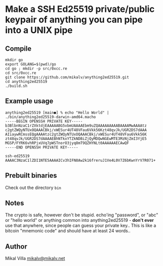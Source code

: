 # Make a SSH Ed25519 private/public keypair of **anything** you can pipe into a UNIX pipe

## Compile

```
mkdir go
export GOLANG=$(pwd)/go
cd go ; mkdir -p src/0xcc.re
cd src/0xcc.re
git clone https://github.com/mikalv/anything2ed25519.git
cd anything2ed25519
./build.sh
```

## Example usage

```
anything2ed25519 [main●] % echo "Hello World" | ./bin/anything2ed25519-darwin-amd64.macho
-----BEGIN OPENSSH PRIVATE KEY-----
b3BlbnNzaC1rZXktdjEAAAAABG5vbmUAAAAEbm9uZQAAAAAAAAABAAAAMwAAAAtz
c2gtZWQyNTUxOQAAACBkj/xWESur4UT48VFau6Vkk56Kzt48qvJk/UGR2DS7dAAA
AIiaywRCmssEQgAAAAtzc2gtZWQyNTUxOQAAACBkj/xWESur4UT48VFau6Vkk56K
zt48qvJk/UGR2DS7dAAAAEBhNTkxYTZkNDBiZjQyMDQwNGEwMTE3MzNjZmI3YjE5
MGSP/FYRK6vhRPjxUVq7pWSTnorO3jyq8mT9QZHYNLt0AAAAAAECAwQF
-----END OPENSSH PRIVATE KEY-----

ssh-ed25519 AAAAC3NzaC1lZDI1NTE5AAAAICv3hIFN8Aw2k16freruJ1Ve4L0V7Z6bKwnYrV7R071+
```


## Prebuilt binaries

Check out the directory `bin`

## Notes

The crypto is safe, however don't be stupid. echo'ing "password", or "abc" or "hello world" or anything common into anything2ed25519 - **don't ever** use that anywhere, since people can guess your private key.. This is like a bitcoin "mnemonic code" and should have at least 24 words..


## Author

Mikal Villa <mikalv@mikalv.net>

